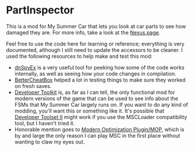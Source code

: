 # PartInspector

This is a mod for My Summer Car that lets you look at car parts to see how damaged they are. For more info, take a look at the [Nexus page](https://www.nexusmods.com/mysummercar/mods/2291).

Feel free to use the code here for learning or reference; everything is very documented, although I still need to update the accessors to be cleaner.
I used the following resources to help make and test this mod:
- [dnSpyEx](https://github.com/dnSpyEx/dnSpy) is a very useful tool for peeking how some of the code works internally, as well as seeing how your code changes in compilation.
- [BetterCheatBox](https://www.nexusmods.com/mysummercar/mods/1679) helped a lot in testing things to make sure they worked on fresh saves.
- [Developer Toolkit](https://www.racedepartment.com/downloads/developer-toolkit.17214/) is, as far as I can tell, the only functional mod for modern versions of the game that can be used to see info about the FSMs that My Summer Car largely runs on. If you want to do any kind of modding, you'll want this or something like it. It's possible that [Developer Toolset II](https://www.nexusmods.com/mysummercar/mods/345) might work if you use the MSCLoader compatibility tool, but I haven't tried it.
- Honorable mention goes to [Modern Optimization Plugin/MOP](https://www.nexusmods.com/mysummercar/mods/146), which is by and large the only reason I can play MSC in the first place without wanting to claw my eyes out.